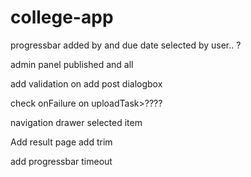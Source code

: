 # college-app


 progressbar 
 added by and due date selected by user.. ?
 
 admin panel published and all 
 
 
 add validation on add post dialogbox
 
 check onFailure on uploadTask>????
 
 navigation drawer selected item 
 

Add result page
add trim 

add progressbar timeout

